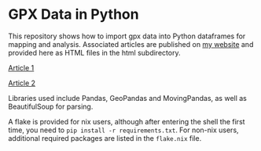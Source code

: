# GPX Data in Python

This repository shows how to import gpx data into Python dataframes for mapping and analysis. Associated articles are published on [my website](https://biscotty.online) and provided here as HTML files in the html subdirectory.

[Article 1](https://biscotty.online/blogs/gpx-gps-data)

[Article 2](https://biscotty.online/blogs/python-movingpandas-points-paths)

Libraries used include Pandas, GeoPandas and MovingPandas, as well as BeautifulSoup for parsing.

A flake is provided for nix users, although after entering the shell the first time, you need to `pip install -r requirements.txt`. For non-nix users, additional required packages are listed in the `flake.nix` file.
